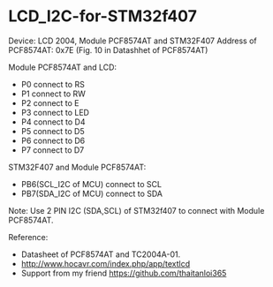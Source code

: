 # LCD_I2C-for-STM32f407

Device: LCD 2004, Module PCF8574AT and STM32F407
Address of PCF8574AT: 0x7E (Fig. 10 in Datashhet of PCF8574AT)

Module PCF8574AT and LCD:
- P0 connect to	RS		
- P1 connect to	RW  
- P2 connect to	E		
- P3 connect to	LED		
- P4 connect to	D4  
- P5 connect to	D5 	
- P6 connect to	D6	
- P7 connect to	D7

STM32F407 and Module PCF8574AT:
- PB6(SCL_I2C of MCU) connect to SCL
- PB7(SDA_I2C of MCU) connect to SDA

Note: Use 2 PIN I2C (SDA,SCL) of STM32f407 to connect with Module PCF8574AT.

Reference: 
- Datasheet of PCF8574AT and TC2004A-01. 
- http://www.hocavr.com/index.php/app/textlcd 
- Support from my friend https://github.com/thaitanloi365
